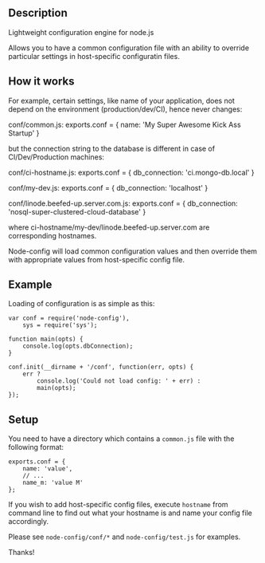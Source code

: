 ## Description
Lightweight configuration engine for node.js

Allows you to have a common configuration file with an ability to override
particular settings in host-specific configuratin files.

## How it works
For example, certain settings, like name of your application, does not depend
on the environment (production/dev/CI), hence never changes:

conf/common.js:
    exports.conf = {
        name: 'My Super Awesome Kick Ass Startup'
    }

but the connection string to the database is different in case of
CI/Dev/Production machines:

conf/ci-hostname.js:
    exports.conf = {
        db_connection: 'ci.mongo-db.local'
    }

conf/my-dev.js:
    exports.conf = {
        db_connection: 'localhost'
    }

conf/linode.beefed-up.server.com.js:
    exports.conf = {
        db_connection: 'nosql-super-clustered-cloud-database'
    }

where ci-hostname/my-dev/linode.beefed-up.server.com are corresponding
hostnames.

Node-config will load common configuration values and then override them with
appropriate values from host-specific config file.

## Example

Loading of configuration is as simple as this:

    var conf = require('node-config'),
        sys = require('sys');

    function main(opts) {
        console.log(opts.dbConnection);
    }

    conf.init(__dirname + '/conf', function(err, opts) {
        err ?
            console.log('Could not load config: ' + err) :
            main(opts);
    });

## Setup

You need to have a directory which contains a `common.js` file with the
following format:

    exports.conf = {
        name: 'value',
        // ...
        name_m: 'value M'
    };

If you wish to add host-specific config files, execute `hostname` from command
line to find out what your hostname is and name your config file accordingly.

Please see `node-config/conf/*` and `node-config/test.js` for examples.

Thanks!
